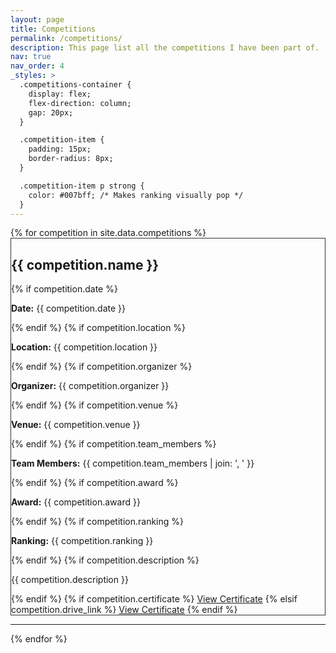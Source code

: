 ```yaml
---
layout: page
title: Competitions
permalink: /competitions/
description: This page list all the competitions I have been part of.
nav: true
nav_order: 4
_styles: >
  .competitions-container {
    display: flex;
    flex-direction: column;
    gap: 20px;
  }

  .competition-item {
    padding: 15px;
    border-radius: 8px;
  }

  .competition-item p strong {
    color: #007bff; /* Makes ranking visually pop */
  }
---
```


<div class="competitions-container">
    {% for competition in site.data.competitions %}
    <div class="competition-item"  data-bs-theme="light" style="border: 1px solid #333;">
        <h2>{{ competition.name }}</h2>
        {% if competition.date %}
            <p><strong>Date:</strong> {{ competition.date }}</p>
        {% endif %}
        {% if competition.location %}
            <p><strong>Location:</strong> {{ competition.location }}</p>
        {% endif %}
        {% if competition.organizer %}
            <p><strong>Organizer:</strong> {{ competition.organizer }}</p>
        {% endif %}
        {% if competition.venue %}
            <p><strong>Venue:</strong> {{ competition.venue }}</p>
        {% endif %}
        {% if competition.team_members %}
            <p><strong>Team Members:</strong> {{ competition.team_members | join: ', ' }}</p>
        {% endif %}
        {% if competition.award %}
            <p><strong>Award:</strong> {{ competition.award }}</p>
        {% endif %}
        {% if competition.ranking %}
            <p><strong>Ranking:</strong> {{ competition.ranking }}</p>
        {% endif %}
        {% if competition.description %}
            <p>{{ competition.description }}</p>
        {% endif %}
        {% if competition.certificate %}
            <a href="assets/certificates/{{ competition.certificate }}" target="_blank">View Certificate</a>
        {% elsif competition.drive_link %}
            <a href="{{ competition.drive_link }}" target="_blank">View Certificate</a>
        {% endif %}
    </div>
    <hr/>
    {% endfor %}
</div>
